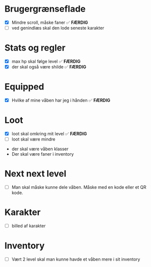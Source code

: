 
# Brugergrænseflade
- [x] Mindre scroll, måske faner ✅ **FÆRDIG**
- [ ] ved genindlæs skal den lode seneste karakter

# Stats og regler
- [x] max hp skal følge level ✅ **FÆRDIG**
- [x] der skal også være shilde ✅ **FÆRDIG**

# Equipped
- [x] Hvilke af mine våben har jeg i hånden ✅ **FÆRDIG**

# Loot
- [x] loot skal omkring mit level ✅ **FÆRDIG**
- [ ] loot skal være mindre
- der skal være våben klasser
- Der skal være faner i inventory

# Next next level
- [ ] Man skal måske kunne dele våben. Måske med en kode eller et QR kode.

# Karakter
- [ ] billed af karakter

# Inventory
- [ ] Vært 2 level skal man kunne havde et våben mere i sit inventory